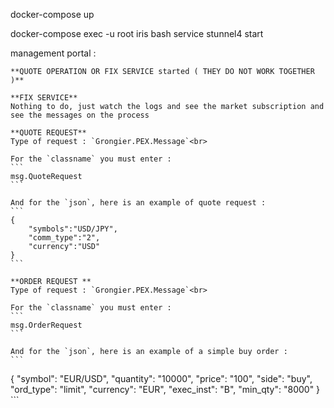 docker-compose up

docker-compose exec -u root iris bash
    service stunnel4 start
    

management portal :

    **QUOTE OPERATION OR FIX SERVICE started ( THEY DO NOT WORK TOGETHER )**

    **FIX SERVICE**
    Nothing to do, just watch the logs and see the market subscription and see the messages on the process 

    **QUOTE REQUEST**
    Type of request : `Grongier.PEX.Message`<br>

    For the `classname` you must enter :
    ```
    msg.QuoteRequest
    ```

    And for the `json`, here is an example of quote request :
    ```
    {
        "symbols":"USD/JPY",
        "comm_type":"2",
        "currency":"USD"
    }
    ```

    **ORDER REQUEST **
    Type of request : `Grongier.PEX.Message`<br>

    For the `classname` you must enter :
    ```
    msg.OrderRequest
    ```

    And for the `json`, here is an example of a simple buy order :
    ```
   {
        "symbol": "EUR/USD",
        "quantity": "10000",
        "price": "100",
        "side": "buy",
        "ord_type": "limit",
        "currency": "EUR",
        "exec_inst": "B",
        "min_qty": "8000"
    }
    ```